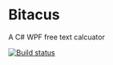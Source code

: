# Bitacus
A C# WPF free text calcuator

[![Build status](https://ci.appveyor.com/api/projects/status/19eex94j3ply8d12?svg=true)](https://ci.appveyor.com/project/OMGtechy/bitacus)

